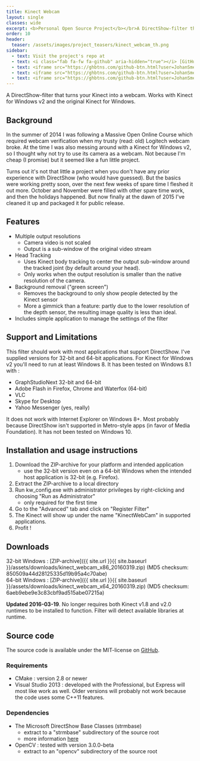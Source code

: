 ```yaml
---
title: Kinect Webcam
layout: single
classes: wide
excerpt: <b>Personal Open Source Project</b></br>A DirectShow-filter that turns your Kinect into a webcam. Works with Kinect for Windows v2 and the original Kinect for Windows.
order: 10
header:
  teaser: /assets/images/project_teasers/kinect_webcam_th.png
sidebar:
  - text: Visit the project's repo at
  - text: <i class="fab fa-fw fa-github" aria-hidden="true"></i> [GitHub](https://github.com/JohanSmet/kinect_webcam)
  - text: <iframe src="https://ghbtns.com/github-btn.html?user=JohanSmet&repo=kinect_webcam&type=watch&count=true&v=2" frameborder="0" scrolling="0" width="170px" height="20px" style="margin:0.5em 0"></iframe>
  - text: <iframe src="https://ghbtns.com/github-btn.html?user=JohanSmet&repo=kinect_webcam&type=star&count=true" frameborder="0" scrolling="0" width="170px" height="20px" style="margin:0.5em 0"></iframe>
  - text: <iframe src="https://ghbtns.com/github-btn.html?user=JohanSmet&repo=kinect_webcam&type=fork&count=true" frameborder="0" scrolling="0" width="170px" height="20px" style="margin:0.5em 0"></iframe>
---
```

A DirectShow-filter that turns your Kinect into a webcam. Works with Kinect for Windows v2 and the original Kinect for Windows.


## Background
In the summer of 2014 I was following a Massive Open Online Course which required webcam verification when my trusty (read: old) Logitech webcam broke. At the time I was also messing around with a Kinect for Windows v2, so I thought why not try to use its camera as a webcam. Not because I'm cheap (I promise) but it seemed like a fun little project.

Turns out it's not that little a project when you don't have any prior experience with DirectShow (who would have guessed). But the basics were working pretty soon, over the next few weeks of spare time I fleshed it out more. October and November were filled with other spare time work, and then the holidays happened. But now finally at the dawn of 2015 I've cleaned it up and packaged it for public release.


## Features
- Multiple output resolutions
	- Camera video is not scaled
    - Output is a sub-window of the original video stream
- Head Tracking
	- Uses Kinect body tracking to center the output sub-window around the tracked joint (by default around your head).
    - Only works when the output resolution is smaller than the native resolution of the camera.
- Background removal ("green screen")
	- Removes the background to only show people detected by the Kinect sensor
    - More a gimmick than a feature: partly due to the lower resolution of the depth sensor, the resulting image quality is less than ideal.
- Includes simple application to manage the settings of the filter


## Support and Limitations
This filter should work with most applications that support DirectShow. I've supplied versions for 32-bit and 64-bit applications. For Kinect for Windows v2 you'll need to run at least Windows 8. It has been tested on Windows 8.1 with : 

- GraphStudioNext 32-bit and 64-bit
- Adobe Flash in Firefox, Chrome and Waterfox (64-bit)
- VLC
- Skype for Desktop
- Yahoo Messenger (yes, really)


It does not work with Internet Explorer on Windows 8+. Most probably because DirectShow isn't supported in Metro-style apps (in favor of Media Foundation). It has not been tested on Windows 10.


## Installation and usage instructions
1. Download the ZIP-archive for your platform and intended application
	- use the 32-bit version even on a 64-bit Windows when the intended host application is 32-bit (e.g. Firefox).
2. Extract the ZIP-archive to a local directory
3. Run kw_config.exe with administrator privileges by right-clicking and choosing "Run as Administrator"
	- only required for the first time
4. Go to the "Advanced" tab and click on "Register Filter"
5. The Kinect will show up under the name "KinectWebCam" in supported applications.
6. Profit !


## Downloads
32-bit Windows : [ZIP-archive]({{ site.url }}{{ site.baseurl }}/assets/downloads/kinect_webcam_x86_20160319.zip) (MD5 checksum: 850509a44d28125335d19b95a4c70abe)<br>
64-bit Windows : [ZIP-archive]({{ site.url }}{{ site.baseurl }}/assets/downloads/kinect_webcam_x64_20160319.zip) (MD5 checksum: 6aeb9ebe9e3c83cbf9ad515abe07215a)

**Updated 2016-03-19**. No longer requires both Kinect v1.8 and v2.0 runtimes to be installed to function. Filter will detect available libraries at runtime.

## Source code
The source code is available under the MIT-license on [GitHub](https://github.com/JohanSmet/kinect_webcam).

### Requirements
- CMake : version 2.8 or newer
- Visual Studio 2013 : developed with the Professional, but Express will most like work as well. Older versions will probably not work because the code uses some C++11 features.

### Dependencies
- The Microsoft DirectShow Base Classes (strmbase)
	- extract to a "strmbase" subdirectory of the source root
	- more information [here](http://msdn.microsoft.com/en-us/library/windows/desktop/dd407279%28v=vs.85%29.aspx)
- OpenCV : tested with version 3.0.0-beta
	- extract to an "opencv" subdirectory of the source root

